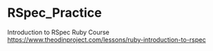 # RSpec_Practice


Introduction to RSpec
Ruby Course
https://www.theodinproject.com/lessons/ruby-introduction-to-rspec

